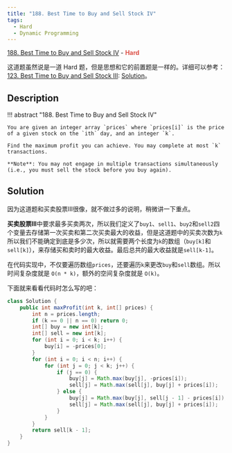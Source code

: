 ```yaml
---
title: "188. Best Time to Buy and Sell Stock IV"
tags:
  - Hard
  - Dynamic Programming
---
```


[188. Best Time to Buy and Sell Stock IV](https://leetcode.com/problems/best-time-to-buy-and-sell-stock-iv/) - <span style="color: #dd544b; font-weight: bold">Hard</span>

这道题虽然说是一道 Hard 题，但是思想和它的前置题是一样的。详细可以参考：[123. Best Time to Buy and Sell Stock III](https://leetcode.com/problems/best-time-to-buy-and-sell-stock-iii/): [Solution](https://github.com/403Unauthorized/leetcode/blob/master/java/sell-stock-iii.java)。

## Description

!!! abstract "188. Best Time to Buy and Sell Stock IV"

    You are given an integer array `prices` where `prices[i]` is the price of a given stock on the `ith` day, and an integer `k`.

    Find the maximum profit you can achieve. You may complete at most `k` transactions.

    **Note**: You may not engage in multiple transactions simultaneously (i.e., you must sell the stock before you buy again).

## Solution

因为这道题和买卖股票III很像，就不做过多的说明，稍微讲一下重点。

**买卖股票III**中要求最多买卖两次，所以我们定义了`buy1`、`sell1`、`buy2`和`sell2`四个变量去存储第一次买卖和第二次买卖最大的收益，但是这道题中的买卖次数为`k`所以我们不能确定到底是多少次，所以就需要两个长度为`k`的数组（`buy[k]`和`sell[k]`），来存储买和卖时的最大收益。最后总共的最大收益就是`sell[k-1]`。

在代码实现中，不仅要遍历数组`prices`，还要遍历`k`来更改`buy`和`sell`数组。所以时间复杂度就是 `O(n * k)`，额外的空间复杂度就是 `O(k)`。

下面就来看看代码时怎么写的吧：

```java
class Solution {
    public int maxProfit(int k, int[] prices) {
        int n = prices.length;
        if (k == 0 || n == 0) return 0;
        int[] buy = new int[k];
        int[] sell = new int[k];
        for (int i = 0; i < k; i++) {
            buy[i] = -prices[0];
        }
        for (int i = 0; i < n; i++) {
            for (int j = 0; j < k; j++) {
                if (j == 0) {
                    buy[j] = Math.max(buy[j], -prices[i]);
                    sell[j] = Math.max(sell[j], buy[j] + prices[i]);
                } else {
                    buy[j] = Math.max(buy[j], sell[j - 1] - prices[i]);
                    sell[j] = Math.max(sell[j], buy[j] + prices[i]);
                }
            }
        }
        return sell[k - 1];
    }
}
```